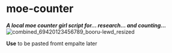 # moe-counter

**_A local moe counter girl script for... research... and counting..._**
![combined_69420123456789_booru-lewd_resized](https://github.com/user-attachments/assets/4fe7260d-3ac0-4ea0-ab20-1d75162128d8)

**Use**
to be pasted fromt empalte later
